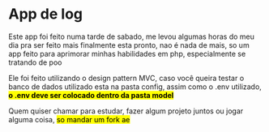 <h1>App de log</h1>
<p>Este app foi feito numa tarde de sabado, me levou algumas horas do meu dia pra ser feito mais finalmente esta pronto, nao é nada de mais, so um app feito para aprimorar minhas habilidades em php, especialmente se tratando de poo</p>
<p>Ele foi feito utilizando o design pattern MVC, caso você queira testar o banco de dados utilizado esta na pasta config, assim como o .env utilizado, <mark><strong>o .env deve ser colocado dentro da pasta model</strong></mark></p>
<p>Quem quiser chamar para estudar, fazer algum projeto juntos ou jogar alguma coisa, <mark>so mandar um fork ae</mar></p>